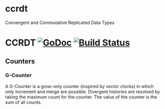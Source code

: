ccrdt
=====

Convergent and Commutative Replicated Data Types


# CCRDT [![GoDoc](https://godoc.org/github.com/cihangir/ccrdt?status.png)](https://godoc.org/github.com/cihangir/ccrdt) [![Build Status](https://travis-ci.org/cihangir/ccrdt.png)](https://travis-ci.org/cihangir/ccrdt)

Counters
--------

### G-Counter

A G-Counter is a grow-only counter (inspired by vector clocks) in which only
increment and merge are possible. Divergent histories are resolved by taking the
maximum count for the counter.  The value of the counter is the sum of all
counts.
